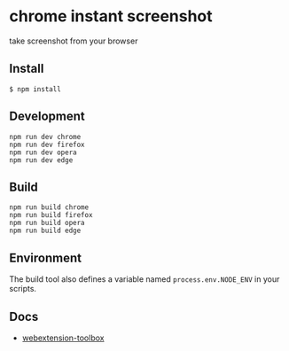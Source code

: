 # chrome instant screenshot

take screenshot from your browser

## Install

	$ npm install

## Development

    npm run dev chrome
    npm run dev firefox
    npm run dev opera
    npm run dev edge

## Build

    npm run build chrome
    npm run build firefox
    npm run build opera
    npm run build edge

## Environment

The build tool also defines a variable named `process.env.NODE_ENV` in your scripts. 

## Docs

* [webextension-toolbox](https://github.com/HaNdTriX/webextension-toolbox)
